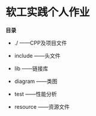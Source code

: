 # 软工实践个人作业

**目录**

- ./				——CPP及项目文件

- include     ——头文件
- lib              ——链接库
- diagram    ——类图
- test            ——性能分析
- resource   ——资源文件

